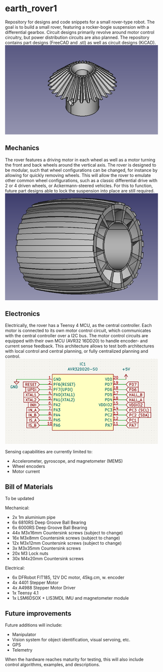 # earth_rover1
Repository for designs and code snippets for a small rover-type robot. The goal is to build a small rover, featuring a rocker-bogie suspension with a differential gearbox. Circuit designs primarily revolve around motor control circuitry, but power distribution circuits are also planned. The repository contains part designs (FreeCAD and .stl) as well as circuit designs (KiCAD).
![Differential gear](./img/gear1_differential.png "Differential gear")

## Mechanics
The rover features a driving motor in each wheel as well as a motor turning the front and back wheels around the vertical axis.
The rover is designed to be modular, such that wheel configurations can be changed, for instance by allowing for quickly removing wheels. This will allow the rover to emulate other common wheel configurations, such as a classic differential drive with 2 or 4 driven wheels, or Ackermann-steered vehicles. For this to function, future part designs able to lock the suspension into place are still required.
![Wheel](./img/wheel_concept.png "Initial wheel design")

## Electronics
Electrically, the rover has a Teensy 4 MCU, as the central controller. Each motor is connected to its own motor control circuit, which communicates with the central controller over a I2C bus. The motor control circuits are equipped with their own MCU (AVR32 16DD20) to handle encoder- and current sense feedback. This architecture allows to test both architectures with local control and central planning, or fully centralized planning and control.
![AVR32 connections](./img/AVR32_connections_sch.png "Connections of the local AVR32 controller")

Sensing capabilities are currently limited to:
* Accelerometer, gyroscope, and magnetometer (MEMS)
* Wheel encoders
* Motor current

## Bill of Materials
To be updated

Mechanical:
* 2x 1m aluminium pipe
* 6x 6810RS Deep Groove Ball Bearing
* 6x 6000RS Deep Groove Ball Bearing
* 44x M3x16mm Countersink screws (subject to change)
* 16x M3x8mm Countersink screws (subject to change)
* 12x M3x12mm Countersink screws (subject to change)
* 3x M3x35mm Countersink screws
* 20x M3 Lock nuts
* 30x M4x20mm Countersink screws

Electrical:
* 6x DFRobot FIT185, 12V DC motor, 45kg.cm, w. encoder
* 4x 4401 Stepper Motor
* 4x A4988 Stepper Motor Driver
* 1x Teensy 4.1
* 1x LSM6DSOX + LIS3MDL IMU and magnetometer module

## Future improvements
Future additions will include:
* Manipulator
* Vision system for object identification, visual servoing, etc.
* GPS
* Telemetry

When the hardware reaches maturity for testing, this will also include control algorithms, examples, and descriptions.
